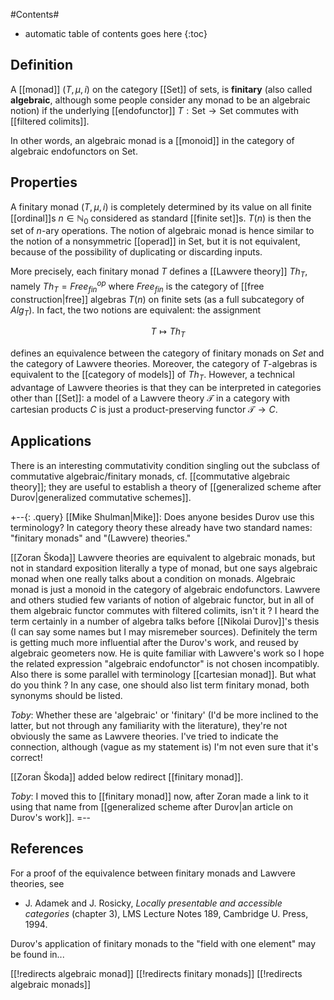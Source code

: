 
#Contents#
* automatic table of contents goes here
{:toc}

## Definition

A [[monad]] $(T,\mu,i)$ on the category [[Set]] of sets, is __finitary__ (also called __algebraic__, although some people consider any monad to be an algebraic notion) if the underlying [[endofunctor]] $T:\mathrm{Set}\to\mathrm{Set}$ commutes with [[filtered colimits]]. 

In other words, an algebraic monad is a [[monoid]] in the category of algebraic endofunctors on $\mathrm{Set}$.

## Properties

A finitary monad $(T,\mu,i)$ is completely determined by its value on all finite [[ordinal]]s $n\in\mathbb{N}_0$ considered as standard [[finite set]]s.  $T(n)$ is then the set of $n$-ary operations.  The notion of algebraic monad is hence similar to the notion of a nonsymmetric [[operad]] in $\mathrm{Set}$, but it is not equivalent, because of the possibility of duplicating or discarding inputs.

More precisely, each finitary monad $T$ defines a [[Lawvere theory]] $Th_T$, namely $Th_T = Free_{fin}^{op}$ where $Free_{fin}$ is the category of [[free construction|free]] algebras $T(n)$ on finite sets (as a full subcategory of $Alg_T$). In fact, the two notions are equivalent: the assignment 

$$T \mapsto Th_T$$

defines an equivalence between the category of finitary monads on $Set$ and the category of Lawvere theories. Moreover, the category of $T$-algebras is equivalent to the [[category of models]] of $Th_T$. However, a technical advantage of Lawvere theories is that they can be interpreted in categories other than [[Set]]: a model of a Lawvere theory $\mathcal{T}$ in a category with cartesian products $C$ is just a product-preserving functor $\mathcal{T} \to C$. 

## Applications

There is an interesting commutativity condition singling out the subclass of commutative algebraic/finitary monads, cf. [[commutative algebraic theory]]; they are useful to establish a theory of [[generalized scheme after Durov|generalized commutative schemes]]. 

+--{: .query}
[[Mike Shulman|Mike]]: Does anyone besides Durov use this terminology?  In category theory these already have two standard names: "finitary monads" and "(Lawvere) theories."

[[Zoran Škoda]] Lawvere theories are equivalent to algebraic monads, but not in standard exposition literally a type of monad, but one says algebraic monad when one really talks about a condition on monads. Algebraic monad is just a monoid in the category of algebraic endofunctors. Lawvere and others studied few variants of notion of algebraic functor, but in all of them algebraic functor commutes with filtered colimits, isn't it ? I heard the term certainly in a number of algebra talks before [[Nikolai Durov]]'s thesis (I can say some names but I may misremeber sources). Definitely the term is getting much more influential after the Durov's work, and reused by algebraic geometers now. He is quite familiar with Lawvere's work so I hope the related expression "algebraic endofunctor" is not chosen incompatibly. Also there is some parallel with terminology [[cartesian monad]]. But what do you think ?
In any case, one should also list term finitary monad, both synonyms should be listed.

_Toby_:  Whether these are 'algebraic' or 'finitary' (I\'d be more inclined to the latter, but not through any familiarity with the literature), they\'re not obviously the same as Lawvere theories.  I\'ve tried to indicate the connection, although (vague as my statement is) I\'m not even sure that it\'s correct!

[[Zoran Škoda]] added below redirect [[finitary monad]].

_Toby_:  I moved this to [[finitary monad]] now, after Zoran made a link to it using that name from [[generalized scheme after Durov|an article on Durov's work]].
=--

## References 

For a proof of the equivalence between finitary monads and Lawvere theories, see 

* J. Adamek and J. Rosicky, _Locally presentable and accessible categories_ (chapter 3), LMS Lecture Notes 189, Cambridge U. Press, 1994. 

Durov's application of finitary monads to the "field with one element" may be found in...

[[!redirects algebraic monad]]
[[!redirects finitary monads]]
[[!redirects algebraic monads]]